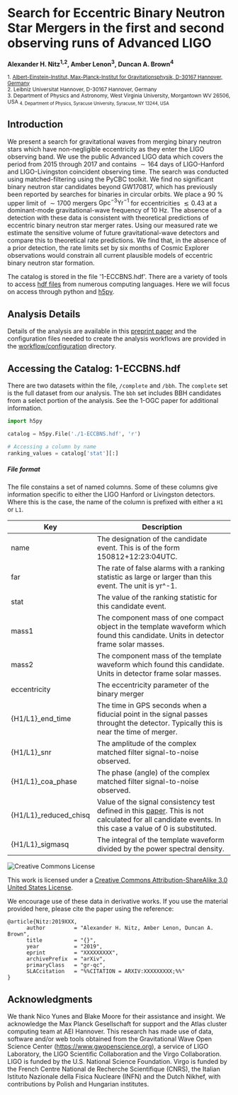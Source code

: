 # Search for Eccentric Binary Neutron Star Mergers in the first and second observing runs of Advanced LIGO
**Alexander H. Nitz<sup>1,2</sup>, Amber Lenon<sup>3</sup>, Duncan A. Brown<sup>4</sup>**


 <sub>1. [Albert-Einstein-Institut, Max-Planck-Institut for Gravitationsphysik, D-30167 Hannover, Germany](http://www.aei.mpg.de/obs-rel-cos)</sub>  
 <sub>2. Leibniz Universitat Hannover, D-30167 Hannover, Germany</sub>  
 <sub>3. Department of Physics and Astronomy, West Virginia University, Morgantown WV 26506, USA
 <sub>4. Department of Physics, Syracuse University, Syracuse, NY 13244, USA</sub>

## Introduction ##

We present a search for gravitational waves from merging binary neutron stars which have non-negligible eccentricity as they enter the LIGO observing band. We use the public Advanced LIGO data which covers the period from 2015 through 2017 and contains $\sim164$ days of LIGO-Hanford and LIGO-Livingston coincident observing time. The search was conducted using matched-filtering using the PyCBC toolkit. We find no significant binary neutron star candidates beyond GW170817, which has previously been reported by searches for binaries in circular orbits. We place a 90 \% upper limit of $\sim1700$  mergers $\textrm{Gpc}^{-3} \textrm{Yr}^{-1}$ for eccentricities $\lesssim 0.43$ at a dominant-mode gravitational-wave frequency of 10 Hz. The absence of a detection with these data is consistent with theoretical predictions of eccentric binary neutron star merger rates. Using our measured rate we estimate the sensitive volume of future gravitational-wave detectors and compare this to theoretical rate predictions. We find that, in the absence of a prior detection, the rate limits set by six months of Cosmic Explorer observations would constrain all current plausible models of eccentric binary neutron star formation.

The catalog is stored in the file '1-ECCBNS.hdf'. There are a variety of tools to access [hdf files](https://www.hdfgroup.org/) from numerous computing languages. Here we will focus on access through python and [h5py](www.h5py.org).

## Analysis Details ##
Details of the analysis are available in this [preprint paper]() and the configuration files needed to create the analysis workflows are provided in the [workflow/configuration](https://github.com/gwastro/eccentric-bns-search/tree/master/workflow/configuration) directory.

## Accessing the Catalog: 1-ECCBNS.hdf ##

There are two datasets within the file, `/complete` and `/bbh`. The `complete` set is the full dataset from our analysis. The `bbh` set includes BBH candidates from a select portion of the analysis. See the 1-OGC paper for additional information. 


```python
import h5py

catalog = h5py.File('./1-ECCBNS.hdf', 'r')

# Accessing a column by name
ranking_values = catalog['stat'][:]
```


##### File format #####
The file constains a set of named columns. Some of these columns give information specific to either the 
LIGO Hanford or Livingston detectors. Where this is the case, the name of the column is prefixed with either a `H1` or `L1`.

| Key           | Description                                                                                                                         |
|---------------|-------------------------------------------------------------------------------------------------------------------------------------|
| name          | The designation of the candidate event. This is of the form 150812+12:23:04UTC.                                                     |
| far           | The rate of false alarms with a ranking statistic as large or larger than this event. The unit is yr^-1.                                                                                                           |
| stat          | The value of the ranking statistic for this candidate event.                                                                                       |
| mass1         | The component mass of one compact object in the template waveform which found this candidate. Units in detector frame solar masses. |
| mass2         | The component mass of the template waveform which found this candidate. Units in detector frame solar masses.                       |
| eccentricity       | The eccentricity parameter of the binary merger    |
| {H1/L1}_end_time   | The time in GPS seconds when a fiducial point in the signal passes throught the detector. Typically this is near the time of merger.                                                                                                                              |                                                                                                                           |
| {H1/L1}_snr        | The amplitude of the complex matched filter signal-to-noise observed.                                                                                                                                    |
| {H1/L1}_coa_phase        | The phase (angle) of the complex matched filter signal-to-noise observed.                                                          |
| {H1/L1}_reduced_chisq |  Value of the signal consistency test defined in this [paper](https://arxiv.org/abs/gr-qc/0405045). This is not calculated for all candidate events. In this case a value of 0 is substituted.                                                                                                                                  |
| {H1/L1}_sigmasq       |   The integral of the template waveform divided by the power spectral density.


![Creative Commons License](https://i.creativecommons.org/l/by-sa/3.0/us/88x31.png "Creative Commons License")

This work is licensed under a [Creative Commons Attribution-ShareAlike 3.0 United States License](http://creativecommons.org/licenses/by-sa/3.0/us/).

We encourage use of these data in derivative works. If you use the material provided here, please cite the paper using the reference:

```
@article{Nitz:2019XXX,
      author         = "Alexander H. Nitz, Amber Lenon, Duncan A. Brown",
      title          = "{}",
      year           = "2019",
      eprint         = "XXXXXXXXX",
      archivePrefix  = "arXiv",
      primaryClass   = "gr-qc",
      SLACcitation   = "%%CITATION = ARXIV:XXXXXXXXX;%%"
}
```


## Acknowledgments ##
We thank Nico Yunes and Blake Moore for their assistance and insight. We acknowledge the Max Planck
Gesellschaft for support and the Atlas cluster computing
team at AEI Hannover. This research has made use of
data, software and/or web tools obtained from the Gravitational Wave Open Science Center (https://www.gwopenscience.org), a service of LIGO Laboratory, the
LIGO Scientific Collaboration and the Virgo Collaboration. LIGO is funded by the U.S. National Science
Foundation. Virgo is funded by the French Centre National de Recherche Scientifique (CNRS), the Italian Istituto Nazionale della Fisica Nucleare (INFN) and the
Dutch Nikhef, with contributions by Polish and Hungarian institutes.
